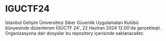 # IGUCTF24
İstanbul Gelişim Üniversitesi Siber Güvenlik Uygulamaları Kulübü bünyesinde düzenlenen İGÜCTF 24', 22 Haziran 2024 12.00'de gerçekleşti. Organizasyona dair dosyalar bu repository içerisinde saklanacaktır.
